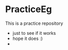 PracticeEg
==========

This is a practice repository 
 * just to see if it works
 * hope it does :)
 * 
 
